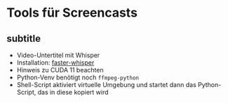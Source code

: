 # Tools für Screencasts

## subtitle

- Video-Untertitel mit Whisper
- Installation: [faster-whisper](https://github.com/SYSTRAN/faster-whisper)
- Hinweis zu CUDA 11 beachten
- Python-Venv benötigt noch `ffmpeg-python`
- Shell-Script aktiviert virtuelle Umgebung und startet dann das Python-Script,
  das in diese kopiert wird
